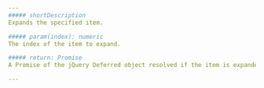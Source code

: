 ```yaml
---
##### shortDescription
Expands the specified item.

##### param(index): numeric
The index of the item to expand.

##### return: Promise
A Promise of the jQuery Deferred object resolved if the item is expanded and rejected if it is not.

---
```

